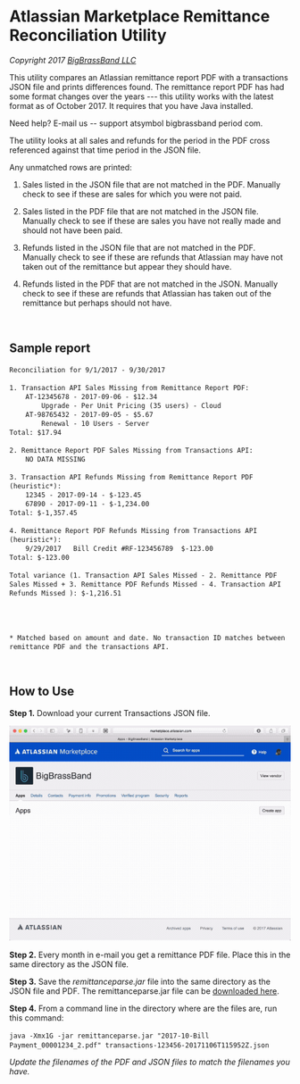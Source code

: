 Atlassian Marketplace Remittance Reconciliation Utility
=======================================================

*Copyright 2017 [BigBrassBand LLC](https://marketplace.atlassian.com/vendors/1210545/bigbrassband)*

This utility compares an Atlassian remittance report PDF with a transactions
JSON file and prints differences found. The remittance report PDF has had some
format changes over the years --- this utility works with the latest format as
of October 2017. It requires that you have Java installed.



Need help? E-mail us -- support atsymbol bigbrassband period com. 

The utility looks at all sales and refunds for the period in the PDF cross
referenced against that time period in the JSON file.

Any unmatched rows are printed:

1.  Sales listed in the JSON file that are not matched in the PDF. Manually
    check to see if these are sales for which you were not paid.

2.  Sales listed in the PDF file that are not matched in the JSON file. Manually
    check to see if these are sales you have not really made and should not have
    been paid.

3.  Refunds listed in the JSON file that are not matched in the PDF. Manually
    check to see if these are refunds that Atlassian may have not taken out of
    the remittance but appear they should have.

4.  Refunds listed in the PDF that are not matched in the JSON. Manually check
    to see if these are refunds that Atlassian has taken out of the
    remittance but perhaps should not have.

 

Sample report
-------------

~~~~~~~~~~~~~~~~~~~~~~~~~~~~~~~~~~~~~~~~~~~~~~~~~~~~~~~~~~~~~~~~~~~~~~~~~~~~~~~~
Reconciliation for 9/1/2017 - 9/30/2017

1. Transaction API Sales Missing from Remittance Report PDF:
    AT-12345678 - 2017-09-06 - $12.34
        Upgrade - Per Unit Pricing (35 users) - Cloud
    AT-98765432 - 2017-09-05 - $5.67
        Renewal - 10 Users - Server
Total: $17.94

2. Remittance Report PDF Sales Missing from Transactions API:
    NO DATA MISSING

3. Transaction API Refunds Missing from Remittance Report PDF (heuristic*):
    12345 - 2017-09-14 - $-123.45
    67890 - 2017-09-11 - $-1,234.00
Total: $-1,357.45

4. Remittance Report PDF Refunds Missing from Transactions API (heuristic*):
    9/29/2017   Bill Credit #RF-123456789  $-123.00
Total: $-123.00

Total variance (1. Transaction API Sales Missed - 2. Remittance PDF Sales Missed + 3. Remittance PDF Refunds Missed - 4. Transaction API Refunds Missed ): $-1,216.51




* Matched based on amount and date. No transaction ID matches between remittance PDF and the transactions API.
~~~~~~~~~~~~~~~~~~~~~~~~~~~~~~~~~~~~~~~~~~~~~~~~~~~~~~~~~~~~~~~~~~~~~~~~~~~~~~~~

 

How to Use
----------

**Step 1.** Download your current Transactions JSON file.

![](transactions-api-json-download.gif)

**Step 2.** Every month in e-mail you get a remittance PDF file. Place this in
the same directory as the JSON file.

**Step 3.** Save the *remittanceparse.jar* file into the same directory as the
JSON file and PDF. The remittanceparse.jar file can be [downloaded
here](https://github.com/BigBrassBand/remittanceparse/raw/master/remittanceparse.jar).

**Step 4.** From a command line in the directory where are the files are, run
this command:

`java -Xmx1G -jar remittanceparse.jar "2017-10-Bill Payment_00001234_2.pdf" transactions-123456-20171106T115952Z.json`

*Update the filenames of the PDF and JSON files to match the filenames you
have.*

 

 

 
